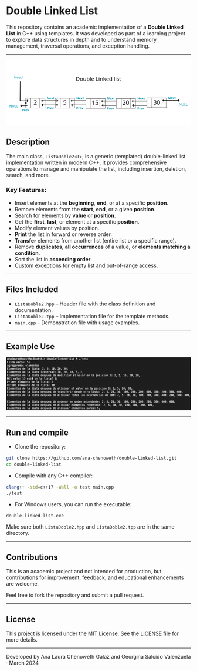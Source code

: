 # Double Linked List

This repository contains an academic implementation of a **Double Linked List** in C++ using templates. It was developed as part of a learning project to explore data structures in depth and to understand memory management, traversal operations, and exception handling.

---
<img src="img/double-linked-list.png" alt="Double-linked-list" width="800"/>


## Description

The main class, `ListaDoble2<T>`, is a generic (templated) double-linked list implementation written in modern C++. It provides comprehensive operations to manage and manipulate the list, including insertion, deletion, search, and more.

### Key Features:

- Insert elements at the **beginning**, **end**, or at a specific **position**.
- Remove elements from the **start**, **end**, or a given **position**.
- Search for elements by **value** or **position**.
- Get the **first**, **last**, or element at a specific **position**.
- Modify element values by position.
- **Print** the list in forward or reverse order.
- **Transfer** elements from another list (entire list or a specific range).
- Remove **duplicates**, **all occurrences** of a value, or **elements matching a condition**.
- Sort the list in **ascending order**.
- Custom exceptions for empty list and out-of-range access.

---

## Files Included

- `ListaDoble2.hpp` – Header file with the class definition and documentation.
- `ListaDoble2.tpp` – Implementation file for the template methods.
- `main.cpp` – Demonstration file with usage examples.

---

## Example Use 

<img src="img/program.png" alt="Example usage" width="800"/>


---

## Run and compile

- Clone the repository:

```bash
git clone https://github.com/ana-chenoweth/double-linked-list.git
cd double-linked-list
```

- Compile with any C++ compiler:

```bash
clang++ -std=c++17 -Wall -o test main.cpp
./test
```

- For Windows users, you can run the executable:
```
double-linked-list.exe
```


Make sure both `ListaDoble2.hpp` and `ListaDoble2.tpp` are in the same directory.

---

## Contributions

This is an academic project and not intended for production, but contributions for improvement, feedback, and educational enhancements are welcome.

Feel free to fork the repository and submit a pull request.

---

## License

This project is licensed under the MIT License. See the [LICENSE](LICENSE) file for more details.

---

Developed by Ana Laura Chenoweth Galaz and Georgina Salcido Valenzuela · March 2024


